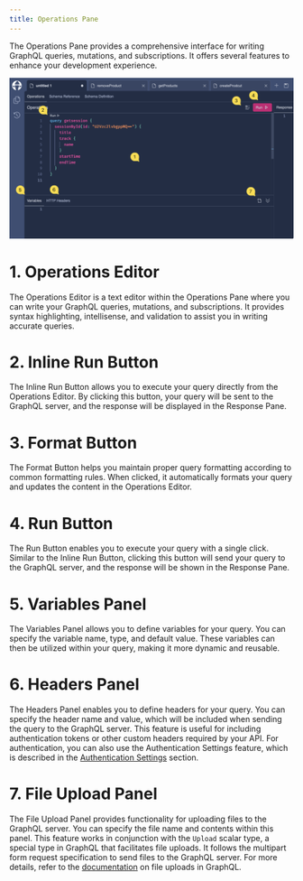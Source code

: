 ```yaml
---
title: Operations Pane
---
```


The Operations Pane provides a comprehensive interface for writing GraphQL queries, mutations, and subscriptions. It offers several features to enhance your development experience.

![Banana Cake Pop - Operations Pane](./images/operations-0.png)

# **1. Operations Editor**

The Operations Editor is a text editor within the Operations Pane where you can write your GraphQL queries, mutations, and subscriptions. It provides syntax highlighting, intellisense, and validation to assist you in writing accurate queries.

# **2. Inline Run Button**

The Inline Run Button allows you to execute your query directly from the Operations Editor. By clicking this button, your query will be sent to the GraphQL server, and the response will be displayed in the Response Pane.

# **3. Format Button**

The Format Button helps you maintain proper query formatting according to common formatting rules. When clicked, it automatically formats your query and updates the content in the Operations Editor.

# **4. Run Button**

The Run Button enables you to execute your query with a single click. Similar to the Inline Run Button, clicking this button will send your query to the GraphQL server, and the response will be shown in the Response Pane.

# **5. Variables Panel**

The Variables Panel allows you to define variables for your query. You can specify the variable name, type, and default value. These variables can then be utilized within your query, making it more dynamic and reusable.

# **6. Headers Panel**

The Headers Panel enables you to define headers for your query. You can specify the header name and value, which will be included when sending the query to the GraphQL server. This feature is useful for including authentication tokens or other custom headers required by your API. For authentication, you can also use the Authentication Settings feature, which is described in the [Authentication Settings](/docs/bananacakepop/v2/documents/authentication) section.

# **7. File Upload Panel**

The File Upload Panel provides functionality for uploading files to the GraphQL server. You can specify the file name and contents within this panel. This feature works in conjunction with the `Upload` scalar type, a special type in GraphQL that facilitates file uploads. It follows the multipart form request specification to send files to the GraphQL server. For more details, refer to the [documentation](/docs/hotchocolate/v13/server/files) on file uploads in GraphQL.

